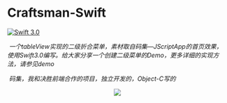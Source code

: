 # Craftsman-Swift
[![Swift 3.0](https://img.shields.io/badge/Swift-3.0-orange.svg?style=flat)](https://developer.apple.com/swift/)   
  
  *一个tableView实现的二级折合菜单，素材取自码集—JScriptApp的首页效果，使用Swift3.0编写。给大家分享一个创建二级菜单的Demo，更多详细的实现方法，请参见demo*  
  
  *码集，我和决胜前端合作的项目，独立开发的，Object-C写的*
 
 <p align="center"><img src="https://github.com/AHongKong/Craftsman-Swift/blob/master/Example/Craftsman_Swift.gif" /></p>
